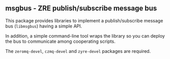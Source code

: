 msgbus - ZRE publish/subscribe message bus
------------------------------------------

This package provides libraries to implement a publish/subscribe message bus
(`libmsgbus`) having a simple API.

In addition, a simple command-line tool wraps the library so you can deploy
the bus to communicate among cooperating scripts.

The `zeromq-devel`, `czmq-devel` and `zyre-devel` packages are required.
